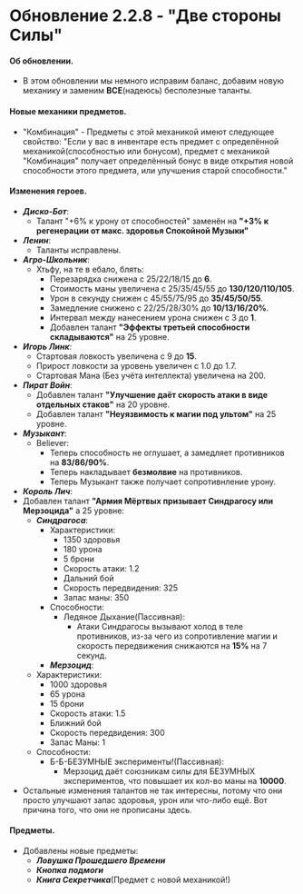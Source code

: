 # Обновление 2.2.8 - "Две стороны Силы"
 #### Об обновлении.
  * В этом обновлении мы немного исправим баланс, добавим новую механику и заменим **ВСЕ**(надеюсь) бесполезные таланты.
 #### Новые механики предметов.
  * "Комбинация" - Предметы с этой механикой имеют следующее свойство: "Если у вас в инвентаре есть предмет с определённой механикой(способностью или бонусом), предмет с механикой "Комбинация" получает определённый бонус в виде открытия новой способности этого предмета, или улучшения старой способности."
 #### Изменения героев.
  * ***Диско-Бот***:
    * Талант "+6% к урону от способностей" заменён на **"+3% к регенерации от макс. здоровья Спокойной Музыки"**
  * ***Ленин***:
    * Таланты исправлены. 
  * ***Агро-Школьник***:
    * Хтьфу, на те в ебало, блять:
	  * Перезарядка снижена с 25/22/18/15 до **6**.
	  * Стоимость маны увеличена с 25/35/45/55 до **130/120/110/105**.
	  * Урон в секунду снижен с 45/55/75/95 до **35/45/50/55**.
	  * Замедление снижено с 22/25/28/30% до **10/13/16/20%**.
	  * Интервал между нанесением урона снижен с 3 до **1**.
	  * Добавлен талант **"Эффекты третьей способности складываются"** на 25 уровне.
  * ***Игорь Линк***:
    * Стартовая ловкость увеличена с 9 до **15**.
	* Прирост ловкости за уровень увеличен с 1.0 до 1.7.
	* Стартовая Мана (Без учёта интеллекта) увеличена на 200.
  * ***Пират Войн***:
    * Добавлен талант **"Улучшение даёт скорость атаки в виде отдельных стаков"** на 20 уровне.
	* Добавлен талант **"Неуязвимость к магии под ультом"** на 25 уровне.
  * ***Музыкант***:
    * Believer:
	  * Теперь способность не оглушает, а замедляет противников на **83/86/90%**.
	  * Теперь накладывает **безмолвие** на противников.
	  * Теперь Музыкант также получает сопротивнление урону.
  * ***Король Лич***:
   * Добавлен талант **"Армия Мёртвых призывает Синдрагосу или Мерзоцида"** а 25 уровне:
	  * ***Синдрагоса***:
	    * Характеристики:
		  * 1350 здоровья
		  * 180 урона
		  * 5 брони
		  * Скорость атаки: 1.2
		  * Дальний бой
		  * Скорость передвидения: 325
		  * Запас маны: 350
	    * Способности:
		  * Ледяное Дыхание(Пассивная):
		    * Атаки Синдрагосы вызывают холод в теле противников, из-за чего из сопротивление магии и скорость передвижения снижаются на **15%** на 7 секунд. 
         * ***Мерзоцид***:
	   * Характеристики:
		    * 1000 здоровья
		    * 65 урона
		    * 15 брони
		    * Скорость атаки: 1.5
		    * Ближний бой
		    * Скорость передвидения: 300
		    * Запас Маны: 1
	    * Способности:
	      * Б-Б-БЕЗУМНЫЕ эксперименты!(Пассивная):
	        * Мерзоцид даёт союзникам силы для БЕЗУМНЫХ экспериментов, что повышает их кол-во маны на **10000**.
   * Остальные изменения талантов не так интересны, потому что они просто улучшают запас здоровья, урон или что-либо ещё. Вот причина того, что они не прописаны здесь.
 #### Предметы.
   * Добавлены новые предметы:
       * ***Ловушка Прошедшего Времени***
	  * ***Кнопка подмоги***
	  * ***Книга Секретчика***(Предмет с новой механикой!)
